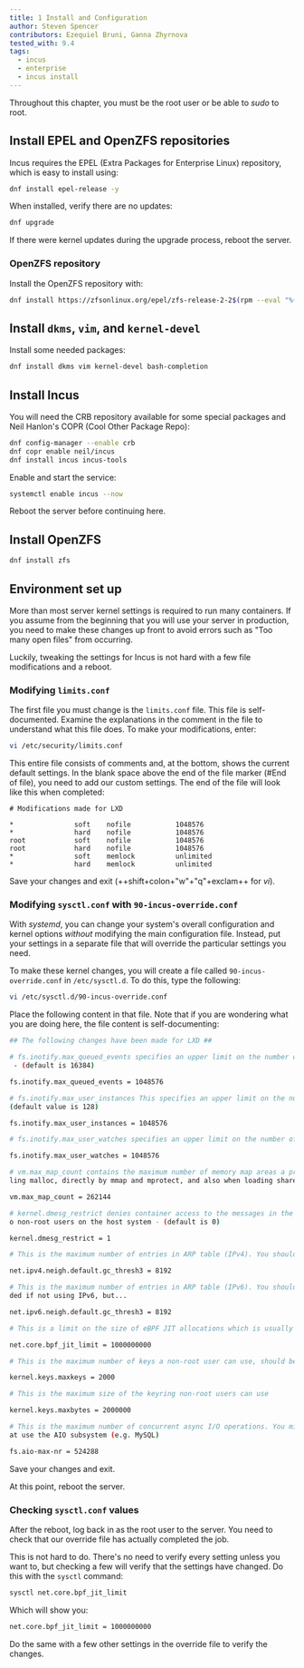 ```yaml
---
title: 1 Install and Configuration
author: Steven Spencer
contributors: Ezequiel Bruni, Ganna Zhyrnova
tested_with: 9.4
tags:
  - incus
  - enterprise
  - incus install
---
```


Throughout this chapter, you must be the root user or be able to *sudo* to root.

## Install EPEL and OpenZFS repositories

Incus requires the EPEL (Extra Packages for Enterprise Linux) repository, which is easy to install using:

```bash
dnf install epel-release -y
```

When installed, verify there are no updates:

```bash
dnf upgrade
```

If there were kernel updates during the upgrade process, reboot the server.

### OpenZFS repository

Install the OpenZFS repository with:

```bash
dnf install https://zfsonlinux.org/epel/zfs-release-2-2$(rpm --eval "%{dist}").noarch.rpm
```

## Install `dkms`, `vim`, and `kernel-devel`

Install some needed packages:

```bash
dnf install dkms vim kernel-devel bash-completion
```

## Install Incus

You will need the CRB repository available for some special packages and Neil Hanlon's COPR (Cool Other Package Repo):

```bash
dnf config-manager --enable crb
dnf copr enable neil/incus
dnf install incus incus-tools
```

Enable and start the service:

```bash
systemctl enable incus --now
```

Reboot the server before continuing here.

## Install OpenZFS

```bash
dnf install zfs
```

## Environment set up

More than most server kernel settings is required to run many containers. If you assume from the beginning that you will use your server in production, you need to make these changes up front to avoid errors such as "Too many open files" from occurring.

Luckily, tweaking the settings for Incus is not hard with a few file modifications and a reboot.

### Modifying `limits.conf`

The first file you must change is the `limits.conf` file. This file is self-documented. Examine the explanations in the comment in the file to understand what this file does. To make your modifications, enter:

```bash
vi /etc/security/limits.conf
```

This entire file consists of comments and, at the bottom, shows the current default settings. In the blank space above the end of the file marker (#End of file), you need to add our custom settings. The end of the file will look like this when completed:

```text
# Modifications made for LXD

*               soft    nofile           1048576
*               hard    nofile           1048576
root            soft    nofile           1048576
root            hard    nofile           1048576
*               soft    memlock          unlimited
*               hard    memlock          unlimited
```

Save your changes and exit (++shift+colon+"w"+"q"+exclam++ for *vi*).

### Modifying `sysctl.conf` with `90-incus-override.conf`

With *systemd*, you can change your system's overall configuration and kernel options *without* modifying the main configuration file. Instead, put your settings in a separate file that will override the particular settings you need.

To make these kernel changes, you will create a file called `90-incus-override.conf` in `/etc/sysctl.d`. To do this, type the following:

```bash
vi /etc/sysctl.d/90-incus-override.conf
```

Place the following content in that file. Note that if you are wondering what you are doing here, the file content is self-documenting:

```bash
## The following changes have been made for LXD ##

# fs.inotify.max_queued_events specifies an upper limit on the number of events that can be queued to the corresponding inotify instance
 - (default is 16384)

fs.inotify.max_queued_events = 1048576

# fs.inotify.max_user_instances This specifies an upper limit on the number of inotify instances that can be created per real user ID -
(default value is 128)

fs.inotify.max_user_instances = 1048576

# fs.inotify.max_user_watches specifies an upper limit on the number of watches that can be created per real user ID - (default is 8192)

fs.inotify.max_user_watches = 1048576

# vm.max_map_count contains the maximum number of memory map areas a process may have. Memory map areas are used as a side-effect of cal
ling malloc, directly by mmap and mprotect, and also when loading shared libraries - (default is 65530)

vm.max_map_count = 262144

# kernel.dmesg_restrict denies container access to the messages in the kernel ring buffer. Please note that this also will deny access t
o non-root users on the host system - (default is 0)

kernel.dmesg_restrict = 1

# This is the maximum number of entries in ARP table (IPv4). You should increase this if you create over 1024 containers.

net.ipv4.neigh.default.gc_thresh3 = 8192

# This is the maximum number of entries in ARP table (IPv6). You should increase this if you plan to create over 1024 containers.Not nee
ded if not using IPv6, but...

net.ipv6.neigh.default.gc_thresh3 = 8192

# This is a limit on the size of eBPF JIT allocations which is usually set to PAGE_SIZE * 40000. Set this to 1000000000 if you are running Rocky Linux 9.x

net.core.bpf_jit_limit = 1000000000

# This is the maximum number of keys a non-root user can use, should be higher than the number of containers

kernel.keys.maxkeys = 2000

# This is the maximum size of the keyring non-root users can use

kernel.keys.maxbytes = 2000000

# This is the maximum number of concurrent async I/O operations. You might need to increase it further if you have a lot of workloads th
at use the AIO subsystem (e.g. MySQL)

fs.aio-max-nr = 524288
```

Save your changes and exit.

At this point, reboot the server.

### Checking `sysctl.conf` values

After the reboot, log back in as the root user to the server. You need to check that our override file has actually completed the job.

This is not hard to do. There's no need to verify every setting unless you want to, but checking a few will verify that the settings have changed. Do this with the `sysctl` command:

```bash
sysctl net.core.bpf_jit_limit
```

Which will show you:

```bash
net.core.bpf_jit_limit = 1000000000 
```

Do the same with a few other settings in the override file to verify the changes.
